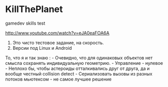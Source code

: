 KillThePlanet
=============

gamedev skills test 

http://www.youtube.com/watch?v=eJA0eaFOA6A

1. Это чисто тестовое задание, на скорость.
2. Версии под Linux и Android

То, что я и так знаю :
	- Очевидно, что для одинаковых объектов нет смысла сохранять индивидуальную геометрию.
    - Управление - нулевое
    - Неплохо бы, чтобы астероиды отталкивались друг от друга, да и вообще честный collision detect
    - Сериализовать вызовы из разных потоков мьютексом - не самое лучшее решение
    
